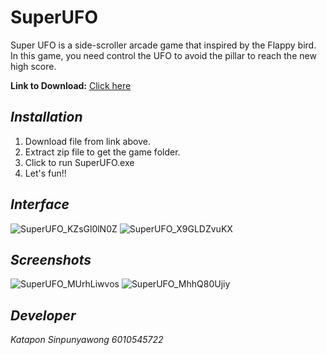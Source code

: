 # SuperUFO
Super UFO is a side-scroller arcade game that inspired by the Flappy bird. In this game, you need control the UFO to avoid the pillar to reach the new high score.

**Link to Download:** [Click here](https://drive.google.com/file/d/1mEVbiU6HM_ToSwxtItviUPL5AZhGUf1N/view?usp=sharing)

## *Installation*
1. Download file from link above.
2. Extract zip file to get the game folder.
3. Click to run SuperUFO.exe
4. Let's fun!!

## *Interface*
![SuperUFO_KZsGl0lN0Z](https://user-images.githubusercontent.com/32285642/79983892-98379700-84d2-11ea-93af-8d72472f4746.png)
![SuperUFO_X9GLDZvuKX](https://user-images.githubusercontent.com/32285642/79984000-c321eb00-84d2-11ea-809f-829df6e59aac.png)

## *Screenshots*
![SuperUFO_MUrhLiwvos](https://user-images.githubusercontent.com/32285642/79984007-c5844500-84d2-11ea-974f-b25342d98cff.png)
![SuperUFO_MhhQ80Ujiy](https://user-images.githubusercontent.com/32285642/79984011-c74e0880-84d2-11ea-8915-51948ed3b1a4.png)

## *Developer*
*Katapon Sinpunyawong 6010545722*
